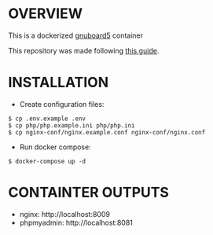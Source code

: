 # OVERVIEW

This is a dockerized [gnuboard5](https://github.com/gnuboard/gnuboard5) container

This repository was made following [this guide](https://www.wsgvet.com/bbs/board.php?bo_table=ubuntu&wr_id=105).

# INSTALLATION

- Create configuration files:

```console
$ cp .env.example .env
$ cp php/php.example.ini php/php.ini
$ cp nginx-conf/nginx.example.conf nginx-conf/nginx.conf
```

- Run docker compose:

```console
$ docker-compose up -d
```

# CONTAINTER OUTPUTS

- nginx: http://localhost:8009
- phpmyadmin: http://localhost:8081

